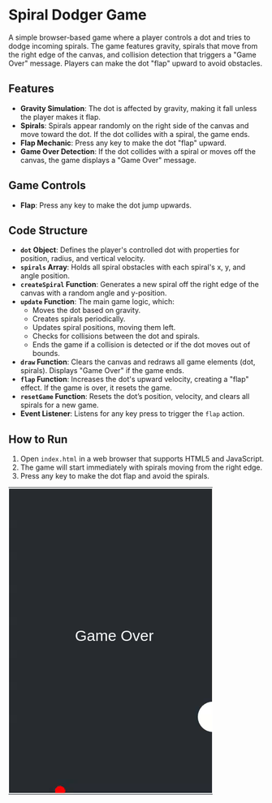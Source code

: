 # Spiral Dodger Game

A simple browser-based game where a player controls a dot and tries to dodge incoming spirals. The game features gravity, spirals that move from the right edge of the canvas, and collision detection that triggers a "Game Over" message. Players can make the dot "flap" upward to avoid obstacles.

## Features

- **Gravity Simulation**: The dot is affected by gravity, making it fall unless the player makes it flap.
- **Spirals**: Spirals appear randomly on the right side of the canvas and move toward the dot. If the dot collides with a spiral, the game ends.
- **Flap Mechanic**: Press any key to make the dot "flap" upward.
- **Game Over Detection**: If the dot collides with a spiral or moves off the canvas, the game displays a "Game Over" message.

## Game Controls

- **Flap**: Press any key to make the dot jump upwards.

## Code Structure

- **`dot` Object**: Defines the player's controlled dot with properties for position, radius, and vertical velocity.
- **`spirals` Array**: Holds all spiral obstacles with each spiral's x, y, and angle position.
- **`createSpiral` Function**: Generates a new spiral off the right edge of the canvas with a random angle and y-position.
- **`update` Function**: The main game logic, which:
  - Moves the dot based on gravity.
  - Creates spirals periodically.
  - Updates spiral positions, moving them left.
  - Checks for collisions between the dot and spirals.
  - Ends the game if a collision is detected or if the dot moves out of bounds.
- **`draw` Function**: Clears the canvas and redraws all game elements (dot, spirals). Displays "Game Over" if the game ends.
- **`flap` Function**: Increases the dot's upward velocity, creating a "flap" effect. If the game is over, it resets the game.
- **`resetGame` Function**: Resets the dot’s position, velocity, and clears all spirals for a new game.
- **Event Listener**: Listens for any key press to trigger the `flap` action.

## How to Run

1. Open `index.html` in a web browser that supports HTML5 and JavaScript.
2. The game will start immediately with spirals moving from the right edge.
3. Press any key to make the dot flap and avoid the spirals.


![Gameplay](gameplay.gif)